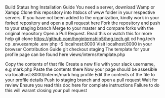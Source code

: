 Build Status
hng
Installation Guide
You need a server, download Wamp or Xampp
Clone this repository into htdocs of www folder in your respective servers.
If you have not been added to the organization, kindly work in your forked repository and open a pull request here
Fork the repository and push to your staging branch
Merge to your master and compare forks with the original repository
Open a Pull Request.
Read this or watch this for more help
git clone https://github.com/hnginternship5/hng.tech.git
cd hng.tech
cp .env.example .env
php -S localhost:8000
Visit localhost:8000 in your browser
Contribution Guide
git checkout staging
The template for your profile page can be found here views/interns/template.php

Copy the contents of that file
Create a new file with your slack username, e.g mark.php
Paste the contents there
Now your page should be assesible via localhost:8000/interns/mark hng profile
Edit the contents of the file to your profile details
Push to staging branch and open a pull request
Wait for review
Ensure you read this doc here for complete instructions
Failure to do this will warant closing your pull request
